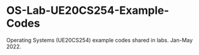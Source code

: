 # OS-Lab-UE20CS254-Example-Codes
 Operating Systems (UE20CS254) example codes shared in labs. Jan-May 2022.
